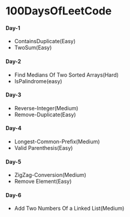 # 100DaysOfLeetCode

#### Day-1 
* ContainsDuplicate(Easy)
* TwoSum(Easy)

#### Day-2
* Find Medians Of Two Sorted Arrays(Hard)
* IsPalindrome(easy)

#### Day-3
* Reverse-Integer(Medium)
* Remove-Duplicate(Easy)

#### Day-4
* Longest-Common-Prefix(Medium)
* Valid Parenthesis(Easy)

#### Day-5
* ZigZag-Conversion(Medium)
* Remove Element(Easy)

#### Day-6
* Add Two Numbers Of a Linked List(Medium)
